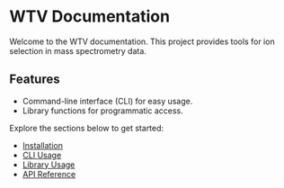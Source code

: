 # WTV Documentation

Welcome to the WTV documentation. This project provides tools for ion selection in mass spectrometry data.

## Features
- Command-line interface (CLI) for easy usage.
- Library functions for programmatic access.

Explore the sections below to get started:

- [Installation](installation.md)
- [CLI Usage](cli_usage.md)
- [Library Usage](library_usage.md)
- [API Reference](api_utils.md)

